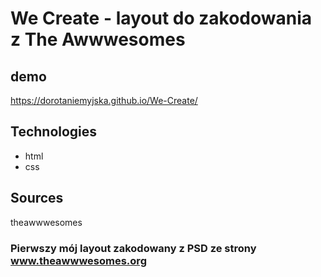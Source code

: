 # We Create - layout do zakodowania z The Awwwesomes

## demo
https://dorotaniemyjska.github.io/We-Create/


## Technologies
* html 
* css

## Sources
theawwwesomes 


### Pierwszy mój layout zakodowany z PSD ze strony www.theawwwesomes.org

